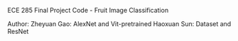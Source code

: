 ECE 285 Final Project Code - Fruit Image Classification 

Author: 
Zheyuan Gao: AlexNet and Vit-pretrained
Haoxuan Sun: Dataset and ResNet
